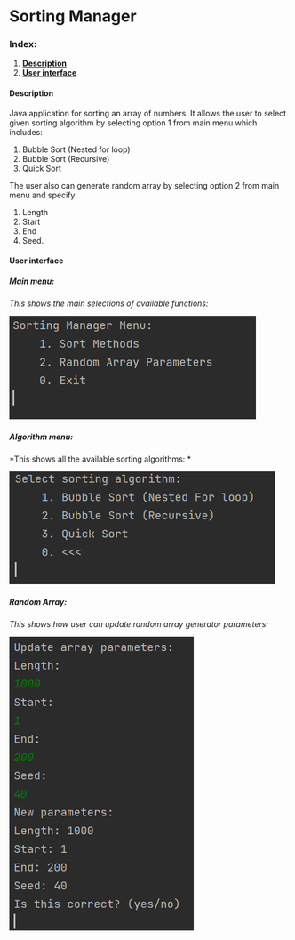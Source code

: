 # Sorting Manager



### Index: 

1. [**Description**](#Description )
2. [**User interface**](#User-interface)



#### Description 

Java application for sorting an array of numbers. It allows the user to select given sorting algorithm by selecting option 1 from main menu which includes: 

1. Bubble Sort (Nested for loop)
2. Bubble Sort (Recursive)
3. Quick Sort

The user also can generate random array by selecting option 2 from main menu and specify:

1. Length
2. Start 
3. End
4. Seed. 



#### User interface

##### Main menu:

*This shows the main selections of available functions:* 

![Main Menu](images/mainMenu.PNG)



##### Algorithm menu: 

*This shows all the available sorting algorithms: *

![Main Menu](images/sortingMenu.PNG)



##### Random Array: 

*This shows how user can update random array generator parameters:*

![Main Menu](images/randomArrayParams.PNG)

